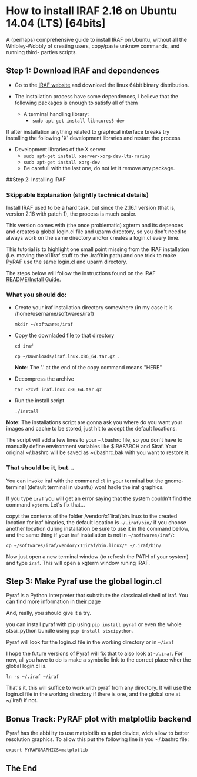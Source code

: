# How to install IRAF 2.16 on Ubuntu 14.04 (LTS) [64bits]

A (perhaps) comprehensive guide to install IRAF on Ubuntu, without all the
Whibley-Wobbly of creating users, copy/paste unknow commands, and running third-
parties scripts.

## Step 1: Download IRAF and dependences

- Go to the [IRAF website](http://iraf.noao.edu/) and download the linux 64bit
binary distribution.

- The installation process have some dependences, I believe that the
following packages is enough to satisfy all of them
  - A terminal handling library: 
      - `sudo apt-get install libncures5-dev`

If after installation anything related to graphical interface breaks try
installing the following 'X' development libraries and restart the process

  - Development libraries of the X server
      - `sudo apt-get install xserver-xorg-dev-lts-raring`
      - `sudo apt-get install xorg-dev`
      - Be carefull with the last one, do not let it remove any package.

##Step 2: Installing IRAF

### Skippable Explanation (slightly technical details)

Install IRAF used to be a hard task, but since the 2.16.1 version (that is,
version 2.16 with patch 1), the process is much easier.

This version comes with (the once problematic) xgterm and its depences and
creates a global login.cl file and uparm directory, so you don't need to always
work on the same directory and/or creates a login.cl every time.

This tutorial is to highlight one small point missing from the IRAF installation
(i.e. moving the x11iraf stuff to the .iraf/bin path)
and one trick to make PyRAF use the same login.cl and uparm directory.

The steps below will follow the instructions found on the IRAF [README/Install
Guide](ftp://iraf.noao.edu/iraf/v216/PCIX/README.install).

### What you should do:

 - Create your iraf installation directory somewhere
 (in my case it is /home/username/softwares/iraf)
 
   `mkdir ~/softwares/iraf`

 - Copy the downladed file to that directory  

   `cd iraf`  

   `cp ~/Downloads/iraf.lnux.x86_64.tar.gz .`  

   __Note__: The '.' at the end of the copy command means "HERE"


 - Decompress the archive

   `tar -zxvf iraf.lnux.x86_64.tar.gz`  

 - Run the install script

   `./install`

__Note:__ The installations script are gonna ask you where do you want your
images and cache to be stored, just hit <Enter> to accept the default locations.

The script will add a few lines to your ~/.bashrc file, so you don't have to
manually define environment variables like $IRAFARCH and $iraf. Your original
~/.bashrc will be saved as ~/.bashrc.bak with you want to restore it.

### That should be it, but...

You can invoke iraf with the command `cl` in your terminal but the
gnome-terminal (default terminal in ubuntu) wont hadle the iraf graphics.

If you type `iraf` you will get an error saying that the system couldn't find
the command `xgterm`. Let's fix that...

copyt the contents of the folder <iraf>/vendor/x11iraf/bin.linux to the created
location for iraf binaries, the default location is `~/.iraf/bin/`
if you choose another location during installation be sure to use it in the
command bellow, and the same thing if your iraf installation is not in
`~/softwares/iraf/`:

   `cp ~/softwares/iraf/vendor/x11iraf/bin.linux/* ~/.iraf/bin/`

Now just open a new terminal window (to refresh the PATH of your system) and
type `iraf`. This will open a xgterm window runing IRAF.

## Step 3: Make Pyraf use the global login.cl

Pyraf is a Python interpreter that substitute the classical cl shell of iraf.
You can find more information in [their page](http://www.stsci.edu/institute/software_hardware/pyraf)

And, really, you should give it a try.

you can install pyraf with pip using `pip install pyraf` or even the whole
stsci_python bundle using `pip install stscipython`.

Pyraf will look for the login.cl file in the working directory or in `~/iraf`

I hope the future versions of Pyraf will fix that to also look at `~/.iraf`.
For now, all you have to do is make a symbolic link to the correct place wher
the global login.cl is.

   `ln -s ~/.iraf ~/iraf`

That's it, this will suffice to work with pyraf from any directory. It will use
the login.cl file in the working directory if there is one, and the global one
at ~/.iraf/ if not.

## Bonus Track: PyRAF plot with matplotlib backend

Pyraf has the abbility to use matplotlib as a plot device, wich allow to better
resolution graphics. To allow this put the following line in you ~/.bashrc
file:

   `export PYRAFGRAPHICS=matplotlib`

  
The End
---
